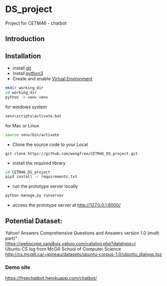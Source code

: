 # DS_project

Project for CETM46 - chatbot


## Introduction




## Installation

* install [git](https://git-scm.com/book/en/v2/Getting-Started-Installing-Git)
* install [python3](https://www.python.org/downloads/)
* Create and enable [Virtual Environment](https://docs.python.org/3/tutorial/venv.html) 
```bash
mkdir working_dir
cd working_dir
python -m venv venv
```
for windows system
```bash
venv\scripts\activate.bat
```
for Mac or Linux
```bash
source venv/bin/activate
```
* Clone the source code to your Local
```
git clone https://github.com/wongfree/CETM46_DS_project.git
```
* install the required library
```bash
cd CETM46_DS_project
pip3 install -r requirements.txt
```
* run the prototype server locally
```bash
python manage.py runserver
```
* access the prototype server at http://127.0.0.1:8000/



## Potential Dataset:
Yahoo! Answers Comprehensive Questions and Answers version 1.0 (multi part)"<br  />
https://webscope.sandbox.yahoo.com/catalog.php?datatype=l <br/>
Ubuntu CS log from McGill School of Computer Science <br/>
http://cs.mcgill.ca/~jpineau/datasets/ubuntu-corpus-1.0/ubuntu_dialogs.tgz<br/>

### Demo site
https://freechatbot.herokuapp.com/chatbot/

